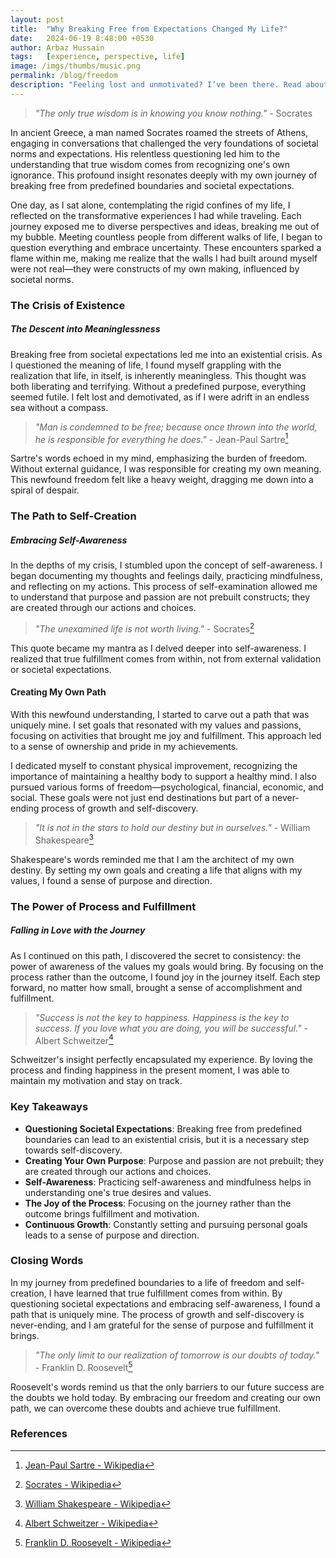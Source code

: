 ```yaml
---
layout: post
title:  "Why Breaking Free from Expectations Changed My Life?"
date:   2024-06-19 8:48:00 +0530
author: Arbaz Hussain
tags:   [experience, perspective, life]
image: /imgs/thumbs/music.png
permalink: /blog/freedom
description: "Feeling lost and unmotivated? I’ve been there. Read about my journey from existential crisis to discovering self-awareness and creating a life filled with purpose and joy. Find out how setting personal goals and loving the process transformed everything for me."
---
```


> *"The only true wisdom is in knowing you know nothing."* - Socrates

In ancient Greece, a man named Socrates roamed the streets of Athens, engaging in conversations that challenged the very foundations of societal norms and expectations. His relentless questioning led him to the understanding that true wisdom comes from recognizing one's own ignorance. This profound insight resonates deeply with my own journey of breaking free from predefined boundaries and societal expectations.

One day, as I sat alone, contemplating the rigid confines of my life, I reflected on the transformative experiences I had while traveling. Each journey exposed me to diverse perspectives and ideas, breaking me out of my bubble. Meeting countless people from different walks of life, I began to question everything and embrace uncertainty. These encounters sparked a flame within me, making me realize that the walls I had built around myself were not real—they were constructs of my own making, influenced by societal norms.

### The Crisis of Existence

##### ***The Descent into Meaninglessness***

Breaking free from societal expectations led me into an existential crisis. As I questioned the meaning of life, I found myself grappling with the realization that life, in itself, is inherently meaningless. This thought was both liberating and terrifying. Without a predefined purpose, everything seemed futile. I felt lost and demotivated, as if I were adrift in an endless sea without a compass.

> *"Man is condemned to be free; because once thrown into the world, he is responsible for everything he does."* - Jean-Paul Sartre[^1]

Sartre's words echoed in my mind, emphasizing the burden of freedom. Without external guidance, I was responsible for creating my own meaning. This newfound freedom felt like a heavy weight, dragging me down into a spiral of despair.

### The Path to Self-Creation

##### ***Embracing Self-Awareness***

In the depths of my crisis, I stumbled upon the concept of self-awareness. I began documenting my thoughts and feelings daily, practicing mindfulness, and reflecting on my actions. This process of self-examination allowed me to understand that purpose and passion are not prebuilt constructs; they are created through our actions and choices.

> *"The unexamined life is not worth living."* - Socrates[^2]

This quote became my mantra as I delved deeper into self-awareness. I realized that true fulfillment comes from within, not from external validation or societal expectations.

#### Creating My Own Path

With this newfound understanding, I started to carve out a path that was uniquely mine. I set goals that resonated with my values and passions, focusing on activities that brought me joy and fulfillment. This approach led to a sense of ownership and pride in my achievements.

I dedicated myself to constant physical improvement, recognizing the importance of maintaining a healthy body to support a healthy mind. I also pursued various forms of freedom—psychological, financial, economic, and social. These goals were not just end destinations but part of a never-ending process of growth and self-discovery.

> *"It is not in the stars to hold our destiny but in ourselves."* - William Shakespeare[^3]

Shakespeare's words reminded me that I am the architect of my own destiny. By setting my own goals and creating a life that aligns with my values, I found a sense of purpose and direction.

### The Power of Process and Fulfillment

##### ***Falling in Love with the Journey***

As I continued on this path, I discovered the secret to consistency: the power of awareness of the values my goals would bring. By focusing on the process rather than the outcome, I found joy in the journey itself. Each step forward, no matter how small, brought a sense of accomplishment and fulfillment.

> *"Success is not the key to happiness. Happiness is the key to success. If you love what you are doing, you will be successful."* - Albert Schweitzer[^4]

Schweitzer's insight perfectly encapsulated my experience. By loving the process and finding happiness in the present moment, I was able to maintain my motivation and stay on track.

### Key Takeaways

- **Questioning Societal Expectations**: Breaking free from predefined boundaries can lead to an existential crisis, but it is a necessary step towards self-discovery.
- **Creating Your Own Purpose**: Purpose and passion are not prebuilt; they are created through our actions and choices.
- **Self-Awareness**: Practicing self-awareness and mindfulness helps in understanding one's true desires and values.
- **The Joy of the Process**: Focusing on the journey rather than the outcome brings fulfillment and motivation.
- **Continuous Growth**: Constantly setting and pursuing personal goals leads to a sense of purpose and direction.

### Closing Words

In my journey from predefined boundaries to a life of freedom and self-creation, I have learned that true fulfillment comes from within. By questioning societal expectations and embracing self-awareness, I found a path that is uniquely mine. The process of growth and self-discovery is never-ending, and I am grateful for the sense of purpose and fulfillment it brings.

> *"The only limit to our realization of tomorrow is our doubts of today."* - Franklin D. Roosevelt[^5]

Roosevelt's words remind us that the only barriers to our future success are the doubts we hold today. By embracing our freedom and creating our own path, we can overcome these doubts and achieve true fulfillment.

### References

[^1]: [Jean-Paul Sartre - Wikipedia](https://en.wikipedia.org/wiki/Jean-Paul_Sartre)
[^2]: [Socrates - Wikipedia](https://en.wikipedia.org/wiki/Socrates)
[^3]: [William Shakespeare - Wikipedia](https://en.wikipedia.org/wiki/William_Shakespeare)
[^4]: [Albert Schweitzer - Wikipedia](https://en.wikipedia.org/wiki/Albert_Schweitzer)
[^5]: [Franklin D. Roosevelt - Wikipedia](https://en.wikipedia.org/wiki/Franklin_D._Roosevelt)